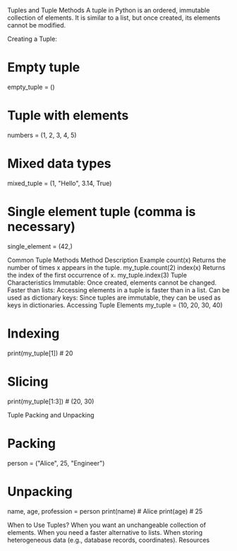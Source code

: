 Tuples and Tuple Methods
A tuple in Python is an ordered, immutable collection of elements. It is similar to a list, but once created, its elements cannot be modified.

Creating a Tuple:
# Empty tuple
empty_tuple = ()
 
# Tuple with elements
numbers = (1, 2, 3, 4, 5)
 
# Mixed data types
mixed_tuple = (1, "Hello", 3.14, True)
 
# Single element tuple (comma is necessary)
single_element = (42,)

Common Tuple Methods
Method	Description	Example
count(x)	Returns the number of times x appears in the tuple.	my_tuple.count(2)
index(x)	Returns the index of the first occurrence of x.	my_tuple.index(3)
Tuple Characteristics
Immutable: Once created, elements cannot be changed.
Faster than lists: Accessing elements in a tuple is faster than in a list.
Can be used as dictionary keys: Since tuples are immutable, they can be used as keys in dictionaries.
Accessing Tuple Elements
my_tuple = (10, 20, 30, 40)
 
# Indexing
print(my_tuple[1])  # 20
 
# Slicing
print(my_tuple[1:3])  # (20, 30)

Tuple Packing and Unpacking
# Packing
person = ("Alice", 25, "Engineer")
 
# Unpacking
name, age, profession = person
print(name)  # Alice
print(age)   # 25

When to Use Tuples?
When you want an unchangeable collection of elements.
When you need a faster alternative to lists.
When storing heterogeneous data (e.g., database records, coordinates).
Resources